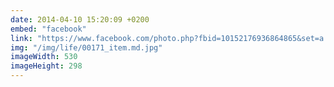 ```yaml
---
date: 2014-04-10 15:20:09 +0200
embed: "facebook"
link: "https://www.facebook.com/photo.php?fbid=10152176936864865&set=a.10150382045299865.355740.580174864&type=3"
img: "/img/life/00171_item.md.jpg"
imageWidth: 530
imageHeight: 298
---
```


